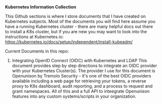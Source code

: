 <b>Kubernetes Information Collection</b>

This Github sections is where I store documents that I have created on Kubernetes subjects.   Most of the documents you will find here assume you have a running Kubernetes cluster - there are many helpful docs out there to install a K8s cluster, but if you are new you may want to look into the instructions at Kubernetes.io: https://kubernetes.io/docs/setup/independent/install-kubeadm/

Current Documents in this repo:

1.  Integrating OpenID Connect (OIDC) with Kubernetes and LDAP
This document provides step by step directions to integrate an OIDC provider with your Kubernetes Cluster(s).  The provider I use for this document is Openunison by Tremolo Security - it's one of the best OIDC providers available including a web page for retrieving your tokens, a reverse proxy to K8s dashboard, audit reporting, and a process to request and grant namespaces.  All of this and a full API to inteegrate Openunison features into any custom systems/scripts in your organization.
